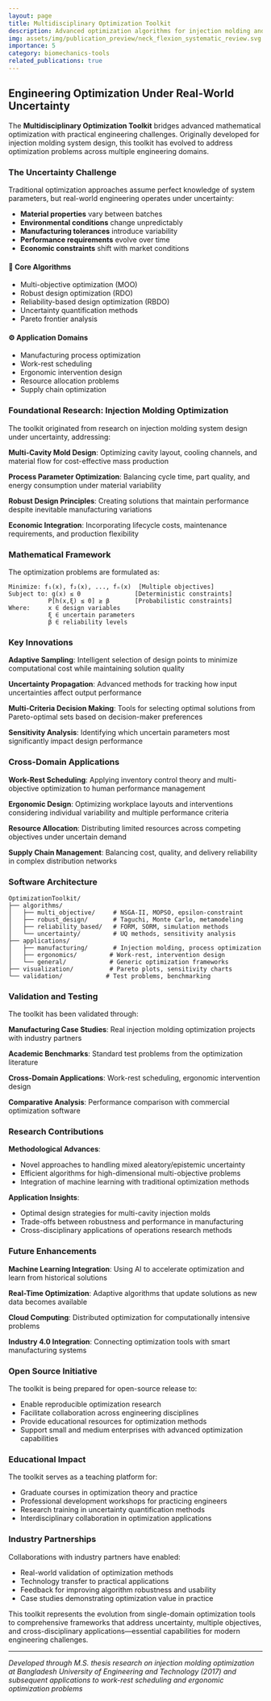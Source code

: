 ```yaml
---
layout: page
title: Multidisciplinary Optimization Toolkit
description: Advanced optimization algorithms for injection molding and manufacturing under uncertainty
img: assets/img/publication_preview/neck_flexion_systematic_review.svg
importance: 5
category: biomechanics-tools
related_publications: true
---
```


## Engineering Optimization Under Real-World Uncertainty

The **Multidisciplinary Optimization Toolkit** bridges advanced mathematical optimization with practical engineering challenges. Originally developed for injection molding system design, this toolkit has evolved to address optimization problems across multiple engineering domains.

### The Uncertainty Challenge

Traditional optimization approaches assume perfect knowledge of system parameters, but real-world engineering operates under uncertainty:

- **Material properties** vary between batches
- **Environmental conditions** change unpredictably  
- **Manufacturing tolerances** introduce variability
- **Performance requirements** evolve over time
- **Economic constraints** shift with market conditions

<div class="row">
    <div class="col-sm mt-3 mt-md-0">
        <div class="optimization-feature">
            <h4>🧮 Core Algorithms</h4>
            <ul>
                <li>Multi-objective optimization (MOO)</li>
                <li>Robust design optimization (RDO)</li>
                <li>Reliability-based design optimization (RBDO)</li>
                <li>Uncertainty quantification methods</li>
                <li>Pareto frontier analysis</li>
            </ul>
        </div>
    </div>
    <div class="col-sm mt-3 mt-md-0">
        <div class="optimization-feature">
            <h4>⚙️ Application Domains</h4>
            <ul>
                <li>Manufacturing process optimization</li>
                <li>Work-rest scheduling</li>
                <li>Ergonomic intervention design</li>
                <li>Resource allocation problems</li>
                <li>Supply chain optimization</li>
            </ul>
        </div>
    </div>
</div>

### Foundational Research: Injection Molding Optimization

The toolkit originated from research on injection molding system design under uncertainty, addressing:

**Multi-Cavity Mold Design**: Optimizing cavity layout, cooling channels, and material flow for cost-effective mass production

**Process Parameter Optimization**: Balancing cycle time, part quality, and energy consumption under material variability

**Robust Design Principles**: Creating solutions that maintain performance despite inevitable manufacturing variations

**Economic Integration**: Incorporating lifecycle costs, maintenance requirements, and production flexibility

### Mathematical Framework

The optimization problems are formulated as:

```
Minimize: f₁(x), f₂(x), ..., fₙ(x)  [Multiple objectives]
Subject to: g(x) ≤ 0               [Deterministic constraints]
           P[h(x,ξ) ≤ 0] ≥ β       [Probabilistic constraints]
Where:     x ∈ design variables
           ξ ∈ uncertain parameters
           β ∈ reliability levels
```

### Key Innovations

**Adaptive Sampling**: Intelligent selection of design points to minimize computational cost while maintaining solution quality

**Uncertainty Propagation**: Advanced methods for tracking how input uncertainties affect output performance

**Multi-Criteria Decision Making**: Tools for selecting optimal solutions from Pareto-optimal sets based on decision-maker preferences

**Sensitivity Analysis**: Identifying which uncertain parameters most significantly impact design performance

### Cross-Domain Applications

**Work-Rest Scheduling**: Applying inventory control theory and multi-objective optimization to human performance management

**Ergonomic Design**: Optimizing workplace layouts and interventions considering individual variability and multiple performance criteria

**Resource Allocation**: Distributing limited resources across competing objectives under uncertain demand

**Supply Chain Management**: Balancing cost, quality, and delivery reliability in complex distribution networks

### Software Architecture

```
OptimizationToolkit/
├── algorithms/
│   ├── multi_objective/     # NSGA-II, MOPSO, epsilon-constraint
│   ├── robust_design/       # Taguchi, Monte Carlo, metamodeling
│   ├── reliability_based/   # FORM, SORM, simulation methods
│   └── uncertainty/         # UQ methods, sensitivity analysis
├── applications/
│   ├── manufacturing/       # Injection molding, process optimization
│   ├── ergonomics/         # Work-rest, intervention design
│   └── general/            # Generic optimization frameworks
├── visualization/          # Pareto plots, sensitivity charts
└── validation/            # Test problems, benchmarking
```

### Validation and Testing

The toolkit has been validated through:

**Manufacturing Case Studies**: Real injection molding optimization projects with industry partners

**Academic Benchmarks**: Standard test problems from the optimization literature

**Cross-Domain Applications**: Work-rest scheduling, ergonomic intervention design

**Comparative Analysis**: Performance comparison with commercial optimization software

### Research Contributions

**Methodological Advances**:
- Novel approaches to handling mixed aleatory/epistemic uncertainty
- Efficient algorithms for high-dimensional multi-objective problems
- Integration of machine learning with traditional optimization methods

**Application Insights**:
- Optimal design strategies for multi-cavity injection molds
- Trade-offs between robustness and performance in manufacturing
- Cross-disciplinary applications of operations research methods

### Future Enhancements

**Machine Learning Integration**: Using AI to accelerate optimization and learn from historical solutions

**Real-Time Optimization**: Adaptive algorithms that update solutions as new data becomes available

**Cloud Computing**: Distributed optimization for computationally intensive problems

**Industry 4.0 Integration**: Connecting optimization tools with smart manufacturing systems

### Open Source Initiative

The toolkit is being prepared for open-source release to:
- Enable reproducible optimization research
- Facilitate collaboration across engineering disciplines  
- Provide educational resources for optimization methods
- Support small and medium enterprises with advanced optimization capabilities

### Educational Impact

The toolkit serves as a teaching platform for:
- Graduate courses in optimization theory and practice
- Professional development workshops for practicing engineers
- Research training in uncertainty quantification methods
- Interdisciplinary collaboration in optimization applications

### Industry Partnerships

Collaborations with industry partners have enabled:
- Real-world validation of optimization methods
- Technology transfer to practical applications
- Feedback for improving algorithm robustness and usability
- Case studies demonstrating optimization value in practice

This toolkit represents the evolution from single-domain optimization tools to comprehensive frameworks that address uncertainty, multiple objectives, and cross-disciplinary applications—essential capabilities for modern engineering challenges.

---

*Developed through M.S. thesis research on injection molding optimization at Bangladesh University of Engineering and Technology (2017) and subsequent applications to work-rest scheduling and ergonomic optimization problems*